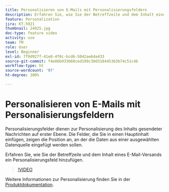 ```yaml
---
title: Personalisieren von E-Mails mit Personalisierungsfeldern
description: Erfahren Sie, wie Sie der Betreffzeile und dem Inhalt eines E-Mail-Versands ein Personalisierungsfeld hinzufügen.
feature: Personalization
jira: KT-5921
thumbnail: 24925.jpg
doc-type: feature video
activity: use
team: TM
role: User
level: Beginner
exl-id: 7f9d927f-41e8-4f8c-bcd6-5042ae64a433
source-git-commit: f4e86b933660ced199c30d318445363b74c51c4b
workflow-type: ht
source-wordcount: '97'
ht-degree: 100%

---
```


# Personalisieren von E-Mails mit Personalisierungsfeldern

Personalisierungsfelder dienen zur Personalisierung des Inhalts gesendeter Nachrichten auf erster Ebene. Die Felder, die Sie in einen Hauptinhalt einfügen, zeigen die Position an, an der die Daten aus einer ausgewählten Datenquelle eingefügt werden sollen.

Erfahren Sie, wie Sie der Betreffzeile und dem Inhalt eines E-Mail-Versands ein Personalisierungsfeld hinzufügen.

>[!VIDEO](https://video.tv.adobe.com/v/24925?quality=12&learn=on)

Weitere Informationen zur Personalisierung finden Sie in der [Produktdokumentation](https://experienceleague.adobe.com/docs/campaign-classic/using/sending-messages/personalizing-deliveries/about-personalization.html?lang=de).
